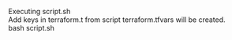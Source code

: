 Executing script.sh \
Add keys in terraform.t from script terraform.tfvars will be created. \
bash script.sh 
